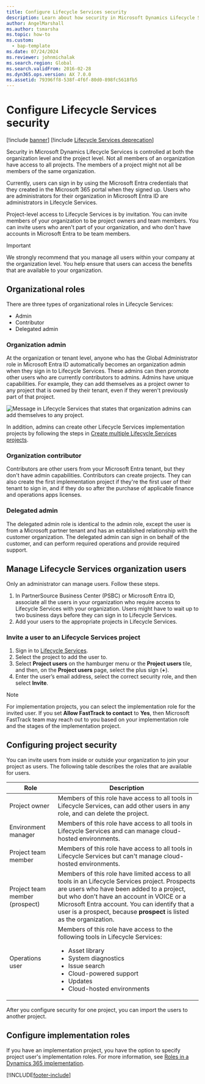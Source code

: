 ```yaml
---
title: Configure Lifecycle Services security
description: Learn about how security in Microsoft Dynamics Lifecycle Services is controlled at both the organization level and the project level.
author: AngelMarshall
ms.author: tsmarsha
ms.topic: how-to
ms.custom: 
  - bap-template
ms.date: 07/24/2024
ms.reviewer: johnmichalak
ms.search.region: Global
ms.search.validFrom: 2016-02-28
ms.dyn365.ops.version: AX 7.0.0
ms.assetid: 79396ff8-538f-4f6f-80d0-898fc5618fb5
---
```


# Configure Lifecycle Services security

[!include [banner](../includes/banner.md)]
[!include [Lifecycle Services deprecation](../includes/lcs-deprecation.md)]

Security in Microsoft Dynamics Lifecycle Services is controlled at both the organization level and the project level. Not all members of an organization have access to all projects. The members of a project might not all be members of the same organization. <br>

Currently, users can sign in by using the Microsoft Entra credentials that they created in the Microsoft 365 portal when they signed up. Users who are administrators for their organization in Microsoft Entra ID are administrators in Lifecycle Services. 

Project-level access to Lifecycle Services is by invitation. You can invite members of your organization to be project owners and team members. You can invite users who aren't part of your organization, and who don't have accounts in Microsoft Entra to be team members.

> [!IMPORTANT]
> We strongly recommend that you manage all users within your company at the organization level. You help ensure that users can access the benefits that are available to your organization.

## Organizational roles
There are three types of organizational roles in Lifecycle Services:

- Admin
- Contributor
- Delegated admin

### Organization admin
At the organization or tenant level, anyone who has the Global Administrator role in Microsoft Entra ID automatically becomes an organization admin when they sign in to Lifecycle Services. These admins can then promote other users who are currently contributors to admins. Admins have unique capabilities. For example, they can add themselves as a project owner to any project that is owned by their tenant, even if they weren't previously part of that project.

![Message in Lifecycle Services that states that organization admins can add themselves to any project.](media/OrgAdminProjectInject.png)

In addition, admins can create other Lifecycle Services implementation projects by following the steps in [Create multiple Lifecycle Services projects](../../fin-ops/get-started/implement-multiple-projects-aad-tenant.md#create-multiple-lcs-projects).

### Organization contributor
Contributors are other users from your Microsoft Entra tenant, but they don't have admin capabilities. Contributors can create projects. They can also create the first implementation project if they're the first user of their tenant to sign in, and if they do so after the purchase of applicable finance and operations apps licenses.

### Delegated admin
The delegated admin role is identical to the admin role, except the user is from a Microsoft partner tenant and has an established relationship with the customer organization. The delegated admin can sign in on behalf of the customer, and can perform required operations and provide required support.

## Manage Lifecycle Services organization users
Only an administrator can manage users. Follow these steps.

1.  In PartnerSource Business Center (PSBC) or Microsoft Entra ID, associate all the users in your organization who require access to Lifecycle Services with your organization. Users might have to wait up to two business days before they can sign in to Lifecycle Services.
2.  Add your users to the appropriate projects in Lifecycle Services.

### Invite a user to an Lifecycle Services project

1.  Sign in to [Lifecycle Services](https://lcs.dynamics.com/).
2.  Select the project to add the user to.
3.  Select **Project users** on the hamburger menu or the **Project users** tile, and then, on the **Project users** page, select the plus sign (**+**).
4.  Enter the user’s email address, select the correct security role, and then select **Invite**.

> [!NOTE]
> For implementation projects, you can select the implementation role for the invited user. If you set **Allow FastTrack to contact** to **Yes**, then Microsoft FastTrack team may reach out to you based on your implementation role and the stages of the implementation project.   


## Configuring project security
You can invite users from inside or outside your organization to join your project as users. The following table describes the roles that are available for users.

| Role                           | Description |
| ------------------------------ | ----------- |
| Project owner                  | Members of this role have access to all tools in Lifecycle Services, can add other users in any role, and can delete the project. |
| Environment manager            | Members of this role have access to all tools in Lifecycle Services and can manage cloud-hosted environments. |
| Project team member            | Members of this role have access to all tools in Lifecycle Services but can't manage cloud-hosted environments. |
| Project team member (prospect) | Members of this role have limited access to all tools in an Lifecycle Services project. Prospects are users who have been added to a project, but who don't have an account in VOICE or a Microsoft Entra account. You can identify that a user is a prospect, because **prospect** is listed as the organization. |
| Operations user                | Members of this role have access to the following tools in Lifecycle Services: <ul><li>Asset library</li><li>System diagnostics</li><li>Issue search</li><li>Cloud-powered support</li><li>Updates</li><li>Cloud-hosted environments</li></ul> |


After you configure security for one project, you can import the users to another project.

## Configure implementation roles 
If you have an implementation project, you have the option to specify project user's implementation roles. For more information, see [Roles in a Dynamics 365 implementation](/training/modules/get-started-implementation-project/01-2-roles).


[!INCLUDE[footer-include](../../../includes/footer-banner.md)]
